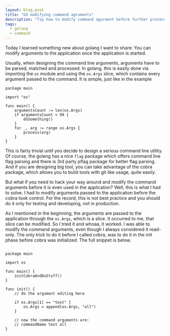 ```yaml
---
layout: blog_post
title: "GO modifying command agruments"
description: "Tip how to modify command agurment before further processing."
tags:
  - golang
  - command
---
```


Today I learned something new about golang I want to share: You can modify
arguments to the application once the application is started.

Usually, when designing the command line arguments, arguments have to be parsed,
matched and processed. In golang, this is easily done via importing the
`os` module and using the `os.Args` slice,
which contains every argument passed to the command.
It is simple, just like in the example

```golang
package main

import "os"

func main() {
    argumentsCount := len(os.Args)
    if argumentsCount < 99 {
        doSomething()
    }
    for _, arg := range os.Args {
        process(arg)
    }
}
```

This is fairly trivial until you decide to design a serious command line utility.
Of course, the golang has a nice `flag` package which offers command line flag
parsing and there is 3rd party pflag package for better flag parsing.
And if you are designing big tool, you can take advantage of the cobra package,
which allows you to build tools with git like usage, quite easily.

But what if you need to hack your way around and modify the command arguments
before it is even used in the application? Well, this is what I had to solve.
I had to modify arguments passed to the application before the cobra took control.
For the record, this is not best practice and you should do it only for testing
and developing, not in production.

As I mentioned in the beginning, the arguments are passed to the application
through the `os.Args`, which is a slice. It occurred to me, that slice can be
modified. So I tried it and whoaa, it worked. I was able to modify the command
arguments, even though I always considered it read-only.
The only trick to do it before I called cobra, was to do it in the init phase
before cobra was initialized. The full snippet is below.

```golang

package main

import os

func main() {
    initCobraAndDoStuff()
}

func init() {
    // do the argument editing here

    if os.Args[1] == "test" {
        os.Args = append(os.Args, "all")
    }

    // now the command arguments are:
    // commandName test all
}
```
